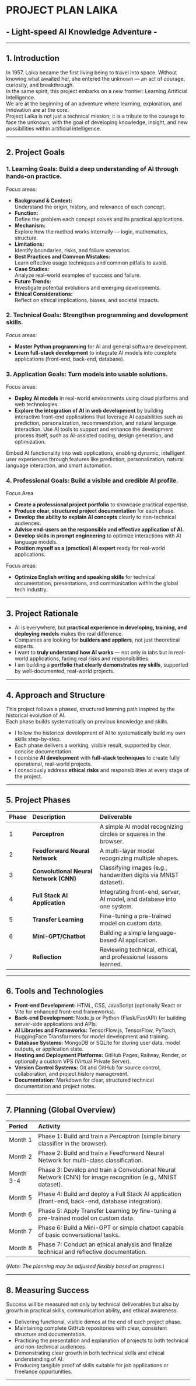 
# PROJECT PLAN LAIKA 
## - Light-speed AI Knowledge Adventure -

---

## 1. Introduction

In 1957, Laika became the first living being to travel into space. Without knowing what awaited her, she entered the unknown — an act of courage, curiosity, and breakthrough.  
In the same spirit, this project embarks on a new frontier: Learning Artificial Intelligence.  
We are at the beginning of an adventure where learning, exploration, and innovation are at the core.  
Project Laika is not just a technical mission; it is a tribute to the courage to face the unknown, with the goal of developing knowledge, insight, and new possibilities within artificial intelligence.

---

## 2. Project Goals

### 1. Learning Goals: Build a deep understanding of AI through hands-on practice.

Focus areas:
- **Background & Context:**  
  Understand the origin, history, and relevance of each concept.
- **Function:**  
  Define the problem each concept solves and its practical applications.
- **Mechanism:**  
  Explore how the method works internally — logic, mathematics, structure.
- **Limitations:**  
  Identify boundaries, risks, and failure scenarios.
- **Best Practices and Common Mistakes:**  
  Learn effective usage techniques and common pitfalls to avoid.
- **Case Studies:**  
  Analyze real-world examples of success and failure.
- **Future Trends:**  
  Investigate potential evolutions and emerging developments.
- **Ethical Considerations:**  
  Reflect on ethical implications, biases, and societal impacts.

### 2. Technical Goals: Strengthen programming and development skills.

Focus areas:
- **Master Python programming** for AI and general software development.
- **Learn full-stack development** to integrate AI models into complete applications (front-end, back-end, database).

### 3. Application Goals: Turn models into usable solutions.

Focus areas:
- **Deploy AI models** in real-world environments using cloud platforms and web technologies.
- **Explore the integration of AI in web development** by building interactive front-end applications that leverage AI capabilities such as prediction, personalization, recommendation, and natural language interaction.
Use AI tools to support and enhance the development process itself, such as AI-assisted coding, design generation, and optimization.

Embed AI functionality into web applications, enabling dynamic, intelligent user experiences through features like prediction, personalization, natural language interaction, and smart automation.



### 4. Professional Goals: Build a visible and credible AI profile.

Focus Area
- **Create a professional project portfolio** to showcase practical expertise.
- **Produce clear, structured project documentation** for each phase.
- **Develop the ability to explain AI concepts** clearly to non-technical audiences.
- **Advise end-users on the responsible and effective application of AI.**
- **Develop skills in prompt engineering** to optimize interactions with AI language models.
- **Position myself as a (practical) AI expert** ready for real-world applications.

Focus areas:
- **Optimize English writing and speaking skills** for technical documentation, presentations, and communication within the global tech industry.

---

## 3. Project Rationale

- AI is everywhere, but **practical experience in developing, training, and deploying models** makes the real difference.
- Companies are looking for **builders and appliers**, not just theoretical experts.
- I want to **truly understand how AI works** — not only in labs but in real-world applications, facing real risks and responsibilities.
- I am building a **portfolio that clearly demonstrates my skills**, supported by well-documented, real-world projects.

---

## 4. Approach and Structure

This project follows a phased, structured learning path inspired by the historical evolution of AI.  
Each phase builds systematically on previous knowledge and skills.

- I follow the historical development of AI to systematically build my own skills step-by-step.
- Each phase delivers a working, visible result, supported by clear, concise documentation.
- I combine **AI development** with **full-stack techniques** to create fully operational, real-world projects.
- I consciously address **ethical risks** and responsibilities at every stage of the project.

---

## 5. Project Phases

| Phase | Description | Deliverable |
|:---|:---|:---|
| 1 | **Perceptron** | A simple AI model recognizing circles or squares in the browser. |
| 2 | **Feedforward Neural Network** | A multi-layer model recognizing multiple shapes. |
| 3 | **Convolutional Neural Network (CNN)** | Classifying images (e.g., handwritten digits via MNIST dataset). |
| 4 | **Full Stack AI Application** | Integrating front-end, server, AI model, and database into one system. |
| 5 | **Transfer Learning** | Fine-tuning a pre-trained model on custom data. |
| 6 | **Mini-GPT/Chatbot** | Building a simple language-based AI application. |
| 7 | **Reflection** | Reviewing technical, ethical, and professional lessons learned.

---

## 6. Tools and Technologies

- **Front-end Development:** HTML, CSS, JavaScript (optionally React or Vite for enhanced front-end frameworks).
- **Back-end Development:** Node.js or Python (Flask/FastAPI) for building server-side applications and APIs.
- **AI Libraries and Frameworks:** TensorFlow.js, TensorFlow, PyTorch, HuggingFace Transformers for model development and training.
- **Database Systems:** MongoDB or SQLite for storing user data, model outputs, or application state.
- **Hosting and Deployment Platforms:** GitHub Pages, Railway, Render, or optionally a custom VPS (Virtual Private Server).
- **Version Control Systems:** Git and GitHub for source control, collaboration, and project history management.
- **Documentation:** Markdown for clear, structured technical documentation and project notes.

---

## 7. Planning (Global Overview)

| Period | Activity |
|:---|:---|
| Month 1 | Phase 1: Build and train a Perceptron (simple binary classifier in the browser). |
| Month 2 | Phase 2: Build and train a Feedforward Neural Network for multi-class classification. |
| Month 3-4 | Phase 3: Develop and train a Convolutional Neural Network (CNN) for image recognition (e.g., MNIST dataset). |
| Month 5 | Phase 4: Build and deploy a Full Stack AI application (front-end, back-end, database integration). |
| Month 6 | Phase 5: Apply Transfer Learning by fine-tuning a pre-trained model on custom data. |
| Month 7 | Phase 6: Build a Mini-GPT or simple chatbot capable of basic conversational tasks. |
| Month 8 | Phase 7: Conduct an ethical analysis and finalize technical and reflective documentation. |

(*Note: The planning may be adjusted flexibly based on progress.*)

---

## 8. Measuring Success

Success will be measured not only by technical deliverables but also by growth in practical skills, communication ability, and ethical awareness.

- Delivering functional, visible demos at the end of each project phase.
- Maintaining complete GitHub repositories with clear, consistent structure and documentation.
- Practicing the presentation and explanation of projects to both technical and non-technical audiences.
- Demonstrating clear growth in both technical skills and ethical understanding of AI.
- Producing tangible proof of skills suitable for job applications or freelance opportunities.

---

